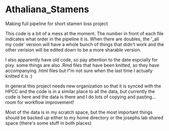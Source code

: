 # Athaliana_Stamens
Making full pipeline for short stamen loss project

This code is a bit of a mess at the moment. The number in front of each file indicates what order in the pipeline it is. When there are doubles, the '_all my code' version will have a whole bunch of things that didn't work and the other verision will be edited down to be a more sharable version.

I also apparently have old code, so pay attention to the date espcially for pixy. some things are also .Rmd files that have been knitted, so they have accompanying .html files but I"m not sure when the last time I actually knitted it is :)

In general this project needs new organization so that it is synced with the HPCC and the code is in a similar place to all the data, but currently the code is here and the data is there and I do lots of copying and pasting... room for workflow improvement!

Most of the data is in my scratch space, but the most important things should be backed up either to my home directory or the josephs lab shared space (there's some stuff in both places)
